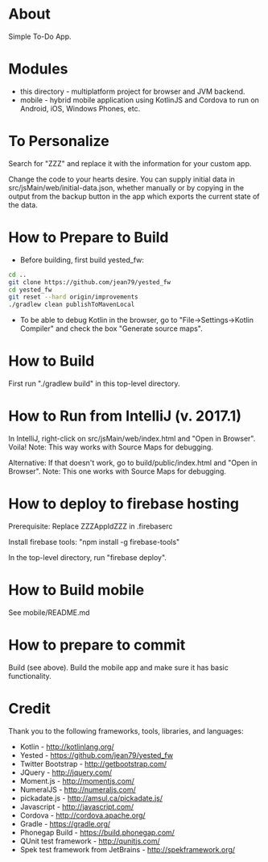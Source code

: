 # About
Simple To-Do App.

# Modules                 

* this directory - multiplatform project for browser and JVM backend.
* mobile - hybrid mobile application using KotlinJS and Cordova to run on Android, iOS, Windows Phones, etc.

# To Personalize

Search for "ZZZ" and replace it with the information for your custom app.

Change the code to your hearts desire.
You can supply initial data in src/jsMain/web/initial-data.json,
whether manually or by copying in the output from the backup button in the app 
which exports the current state of the data. 

# How to Prepare to Build

* Before building, first build yested_fw:
```bash
cd ..
git clone https://github.com/jean79/yested_fw
cd yested_fw
git reset --hard origin/improvements 
./gradlew clean publishToMavenLocal
```
* To be able to debug Kotlin in the browser, go to "File->Settings->Kotlin Compiler" and check the box "Generate source maps".
 
# How to Build

First run "./gradlew build" in this top-level directory.

# How to Run from IntelliJ (v. 2017.1)

In IntelliJ, right-click on src/jsMain/web/index.html and "Open in Browser".  Voila!
Note: This way works with Source Maps for debugging. 

Alternative: If that doesn't work, go to build/public/index.html and "Open in Browser".
Note: This one works with Source Maps for debugging. 

# How to deploy to firebase hosting

Prerequisite: Replace ZZZAppIdZZZ in .firebaserc

Install firebase tools: "npm install -g firebase-tools"

In the top-level directory, run "firebase deploy".

# How to Build mobile

See mobile/README.md

# How to prepare to commit

Build (see above).
Build the mobile app and make sure it has basic functionality.

# Credit
Thank you to the following frameworks, tools, libraries, and languages:
* Kotlin - http://kotlinlang.org/
* Yested - https://github.com/jean79/yested_fw
* Twitter Bootstrap - http://getbootstrap.com/
* JQuery - http://jquery.com/
* Moment.js - http://momentjs.com/
* NumeralJS - http://numeraljs.com/
* pickadate.js - http://amsul.ca/pickadate.js/ 
* Javascript - http://javascript.com/
* Cordova - http://cordova.apache.org/
* Gradle - https://gradle.org/
* Phonegap Build - https://build.phonegap.com/
* QUnit test framework - http://qunitjs.com/
* Spek test framework from JetBrains - http://spekframework.org/
